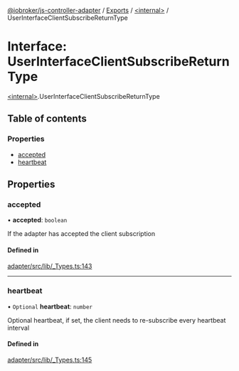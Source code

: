 [@iobroker/js-controller-adapter](../README.md) / [Exports](../modules.md) / [\<internal\>](../modules/internal_.md) / UserInterfaceClientSubscribeReturnType

# Interface: UserInterfaceClientSubscribeReturnType

[\<internal\>](../modules/internal_.md).UserInterfaceClientSubscribeReturnType

## Table of contents

### Properties

- [accepted](internal_.UserInterfaceClientSubscribeReturnType.md#accepted)
- [heartbeat](internal_.UserInterfaceClientSubscribeReturnType.md#heartbeat)

## Properties

### accepted

• **accepted**: `boolean`

If the adapter has accepted the client subscription

#### Defined in

[adapter/src/lib/_Types.ts:143](https://github.com/ioBroker/ioBroker.js-controller/blob/b63ccb8074d230ee4dfca2157807dab34ca19b65/packages/adapter/src/lib/_Types.ts#L143)

___

### heartbeat

• `Optional` **heartbeat**: `number`

Optional heartbeat, if set, the client needs to re-subscribe every heartbeat interval

#### Defined in

[adapter/src/lib/_Types.ts:145](https://github.com/ioBroker/ioBroker.js-controller/blob/b63ccb8074d230ee4dfca2157807dab34ca19b65/packages/adapter/src/lib/_Types.ts#L145)
